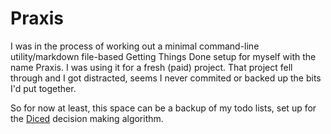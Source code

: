 # Praxis

I was in the process of working out a minimal command-line utility/markdown file-based Getting Things Done setup for myself with the name Praxis. I was using it for a fresh (paid) project. That project fell through and I got distracted, seems I never commited or backed up the bits I'd put together.

So for now at least, this space can be a backup of my todo lists, set up for the [Diced](https://dannyayers.wordpress.com/2015/05/11/getting-things-diced/) decision making algorithm.
